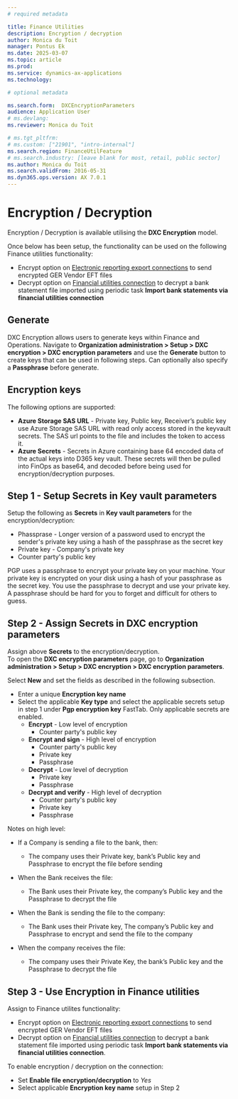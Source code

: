 ```yaml
---
# required metadata

title: Finance Utilities 
description: Encryption / decryption
author: Monica du Toit
manager: Pontus Ek
ms.date: 2025-03-07
ms.topic: article
ms.prod: 
ms.service: dynamics-ax-applications
ms.technology: 

# optional metadata

ms.search.form:  DXCEncryptionParameters
audience: Application User
# ms.devlang: 
ms.reviewer: Monica du Toit

# ms.tgt_pltfrm: 
# ms.custom: ["21901", "intro-internal"]
ms.search.region: FinanceUtilFeature
# ms.search.industry: [leave blank for most, retail, public sector]
ms.author: Monica du Toit
ms.search.validFrom: 2016-05-31
ms.dyn365.ops.version: AX 7.0.1
---
```


# Encryption / Decryption
Encryption / Decryption is available utilising the **DXC Encryption** model.

Once below has been setup, the functionality can be used on the following Finance utilities functionality:
- Encrypt option on [Electronic reporting export connections](../ACCOUNTS-PAYABLE/Save-electronic-reporting-file-to-secure-location.md) to send encrypted GER Vendor EFT files
- Decrypt option on [Financial utilities connection](../CASH-AND-BANK-MANAGEMENT/Finance-utilities-connections.md) to decrypt a bank statement file imported using periodic task **Import bank statements via financial utilities connection**

## Generate
DXC Encryption allows users to generate keys within Finance and Operations.
Navigate to **Organization administration > Setup > DXC encryption > DXC encryption parameters** and use the **Generate** button to create keys that can be used in following steps.
Can optionally also specify a **Passphrase** before generate.

## Encryption keys

The following options are supported:
- **Azure Storage SAS URL** - Private key, Public key, Receiver’s public key use Azure Storage SAS URL with read only access stored in the keyvault secrets. The SAS url points to the file and includes the token to access it.
- **Azure Secrets** - Secrets in Azure containing base 64 encoded data of the actual keys into D365 key vault. These secrets will then be pulled into FinOps as base64, and decoded before being used for encryption/decryption purposes.

## Step 1 - Setup Secrets in Key vault parameters
Setup the following as **Secrets** in **Key vault parameters** for the encryption/decryption:
- Phassprase - Longer version of a password used to encrypt the sender's private key using a hash of the passphrase as the secret key
- Private key - Company's private key
- Counter party's public key

PGP uses a passphrase to encrypt your private key on your machine. Your private key is encrypted on your disk using a hash of your passphrase as the secret key. You use the passphrase to decrypt and use your private key. A passphrase should be hard for you to forget and difficult for others to guess.


## Step 2 - Assign Secrets in DXC encryption parameters
Assign above **Secrets** to the encryption/decryption. <br>
To open the **DXC encryption parameters** page, go to **Organization administration > Setup > DXC encryption > DXC encryption parameters**. <br>

Select **New** and set the fields as described in the following subsection.

- Enter a unique **Encryption key name**
- Select the applicable **Key type** and select the applicable secrets setup in step 1 under **Pgp encryption key** FastTab. Only applicable secrets are enabled.
    - **Encrypt** - Low level of encryption
        - Counter party's public key
    - **Encrypt and sign** - High level of encryption
        - Counter party's public key
        - Private key
        - Passphrase  
    - **Decrypt** - Low level of decryption
        - Private key
        - Passphrase 
    - **Decrypt and verify** - High level of decryption
        - Counter party's public key
        - Private key
        - Passphrase  

Notes on high level: 
- If a Company is sending a file to the bank, then:
  - The company uses their Private key, bank’s Public key and Passphrase to encrypt the file before sending

- When the Bank receives the file:
  - The Bank uses their Private key, the company’s Public key and the Passphrase to decrypt the file
 
- When the Bank is sending the file to the company:
  - The Bank uses their Private key, The company’s Public key and Passphrase to encrypt and send the file to the company

- When the company receives the file:
  - The company uses their Private Key, the bank’s Public key and the Passphrase to decrypt the file


## Step 3 - Use Encryption in Finance utilities

Assign to Finance utilites functionality:
- Encrypt option on [Electronic reporting export connections](../ACCOUNTS-PAYABLE/Save-electronic-reporting-file-to-secure-location.md) to send encrypted GER Vendor EFT files
- Decrypt option on [Financial utilities connection](../CASH-AND-BANK-MANAGEMENT/Finance-utilities-connections.md) to decrypt a bank statement file imported using periodic task **Import bank statements via financial utilities connection**.

To enable encryption / decryption on the connection: 
 - Set **Enable file encryption/decryption** to _Yes_
 - Select applicable **Encryption key name** setup in Step 2

